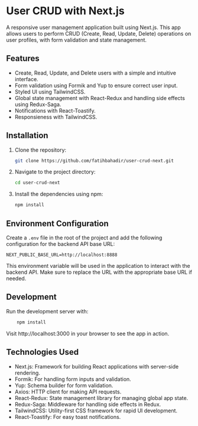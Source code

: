 # User CRUD with Next.js

A responsive user management application built using Next.js. This app allows users to perform CRUD (Create, Read, Update, Delete) operations on user profiles, with form validation and state management.

## Features
- Create, Read, Update, and Delete users with a simple and intuitive interface.
- Form validation using Formik and Yup to ensure correct user input.
- Styled UI using TailwindCSS.
- Global state management with React-Redux and handling side effects using Redux-Saga.
- Notifications with React-Toastify.
- Responsieness with TailwindCSS.


## Installation

1. Clone the repository:
    ```bash
    git clone https://github.com/fatihbahadir/user-crud-next.git
    ```

2. Navigate to the project directory:
    ```bash
    cd user-crud-next
    ```

3. Install the dependencies using npm:
    ```bash
    npm install
    ```

## Environment Configuration

Create a `.env` file in the root of the project and add the following configuration for the backend API base URL:
```
NEXT_PUBLIC_BASE_URL=http://localhost:8888
```
This environment variable will be used in the application to interact with the backend API. Make sure to replace the URL with the appropriate base URL if needed.


## Development

Run the development server with:

```bash
    npm install
```
Visit http://localhost:3000 in your browser to see the app in action.


## Technologies Used
- Next.js: Framework for building React applications with server-side rendering.
- Formik: For handling form inputs and validation.
- Yup: Schema builder for form validation.
- Axios: HTTP client for making API requests.
- React-Redux: State management library for managing global app state.
- Redux-Saga: Middleware for handling side effects in Redux.
- TailwindCSS: Utility-first CSS framework for rapid UI development.
- React-Toastify: For easy toast notifications.
